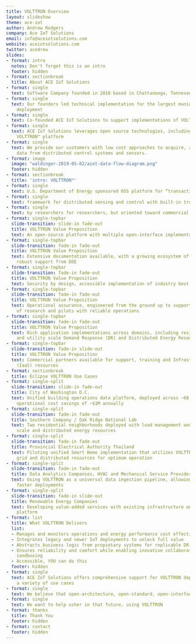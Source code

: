 ```yaml
---
title: VOLTTRON Overview
layout: slideshow
theme: ace-iot
author: Andrew Rodgers
company: Ace IoT Solutions
email: info@aceiotsolutions.com
website: aceiotsolutions.com
twitter: acedrew
slides:
- format: intro
  notes: Don't forget this is an intro
  footer: hidden
- format: sectionbreak
  title: About ACE IoT Solutions
- format: single
  text: Software Company founded in 2018 based in Chattanooga, Tennesee
- format: single
  text: Our founders led technical implementation for the largest municipal VOLTTRON
    deployment
- format: single
  text: Co-founded ACE IoT Solutions to support implementations of VOLTTRON platforms
- format: single
  text: ACE IoT Solutions leverages open source technologies, including the Eclipse
    VOLTTRON™ platform
- format: single
  text: We provide our customers with low cost approaches to acquire, access and manage
    data from distributed control systems and sensors.
- format: image
  image: "waldinger-2019-05-02/aiot-data-flow-diagram.png"
  footer: hidden
- format: sectionbreak
  title: 'intro: VOLTTRON™'
- format: single
  text: U.S. Department of Energy sponsored OSS platform for “transactional energy”
- format: single
  text: framework for distributed sensing and control with built-in trust and security
- format: single
  text: by researchers for researchers, but oriented toward commercial adoption
- format: single-topbar
  slide-transition: slide-in fade-out
  title: VOLTTRON Value Proposition
  text: An open-source platform with multiple open-interface implementations included
- format: single-topbar
  slide-transition: fade-in fade-out
  title: VOLTTRON Value Proposition
  text: Extensive documentation available, with a growing ecosystem of users, and
    robust support from DOE
- format: single-topbar
  slide-transition: fade-in fade-out
  title: VOLTTRON Value Proposition
  text: Security by design, accessible implementation of industry best practices
- format: single-topbar
  slide-transition: fade-in fade-out
  title: VOLTTRON Value Proposition
  text: Operational assurance, engineered from the ground up to support co-existence
    of research and pilots with reliable operations
- format: single-topbar
  slide-transition: fade-in fade-out
  title: VOLTTRON Value Proposition
  text: Rich application implementations across domains, including residential, campus
    and utility scale Demand Response (DR) and Distributed Energy Resources (DER)
- format: single-topbar
  slide-transition: fade-in slide-out
  title: VOLTTRON Value Proposition
  text: Commercial partners available for support, training and Infrastructure-as-a-Service
    (IaaS) resources
- format: sectionbreak
  title: Eclipse VOLTTRON Use Cases
- format: single-split
  slide-transition: slide-in fade-out
  title: City of Washington D.C.
  text: Unified building operations data platform, deployed across ~60 buildings enabling
    operational cost savings of ~$1M annually
- format: single-split
  slide-transition: fade-in fade-out
  title: Southern Company / Oak Ridge National Lab
  text: Two residential neighborhoods deployed with load management and community
    scale and distributed energy resources
- format: single-split
  slide-transition: fade-in fade-out
  title: Provincial Electrical Authority Thailand
  text: Piloting unified Smart Home implementation that utilizes VOLTTRON to coordinate
    grid and distributed resources for optimum operation
- format: single-split
  slide-transition: fade-in fade-out
  title: Data Analytics Companies, HVAC and Mechanical Service Providers
  text: Using VOLTTRON as a universal data ingestion pipeline, allowing lower cost,
    faster deployments
- format: single-split
  slide-transition: fade-in slide-out
  title: Renewable Energy Companies
  text: Developing value-added services with existing infrastructure on top of a tested
    platform
- format: list
  title: What VOLTTRON Delivers
  list:
  - Manages and monitors operations and energy performance cost effectively
  - Integrates legacy and newer IoT deployments to unlock full value
  - Abstracts business logic from propietary systems for replicable DR and DER applications
  - Ensures reliability and comfort while enabling inovative collaborations with failsafe
    sandboxing
  - Accessible, YOU can do this
  footer: hidden
- format: single
  text: ACE IoT Solutions offers comprehensive support for VOLTTRON deployments for
    a variety of use cases
- format: single
  text: We believe that open-architecture, open-standard, open-interface systems are going to transform the energy industry, enabling a sustainable future
- format: single
  text: We want to help usher in that future, using VOLTTRON
- format: thanks
  title: Thank You
  footer: hidden
- format: contact
  footer: hidden
---
```


